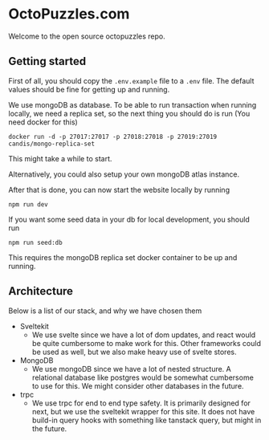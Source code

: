 # OctoPuzzles.com

Welcome to the open source octopuzzles repo.

## Getting started

First of all, you should copy the `.env.example` file to a `.env` file. The default values should be fine for getting up and running.

We use mongoDB as database. To be able to run transaction when running locally, we need a replica set, so the next thing you should do is run (You need docker for this)

```
docker run -d -p 27017:27017 -p 27018:27018 -p 27019:27019 candis/mongo-replica-set
```

This might take a while to start.

Alternatively, you could also setup your own mongoDB atlas instance.

After that is done, you can now start the website locally by running

```
npm run dev
```

If you want some seed data in your db for local development, you should run

```
npm run seed:db
```

This requires the mongoDB replica set docker container to be up and running.

## Architecture

Below is a list of our stack, and why we have chosen them

- Sveltekit
  - We use svelte since we have a lot of dom updates, and react would be quite cumbersome to make work for this. Other frameworks could be used as well, but we also make heavy use of svelte stores.
- MongoDB
  - We use mongoDB since we have a lot of nested structure. A relational database like postgres would be somewhat cumbersome to use for this. We might consider other databases in the future.
- trpc
  - We use trpc for end to end type safety. It is primarily designed for next, but we use the sveltekit wrapper for this site. It does not have build-in query hooks with something like tanstack query, but might in the future.
